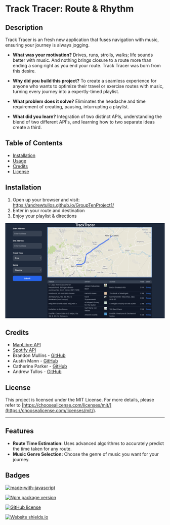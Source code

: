 # Track Tracer: Route & Rhythm

## Description

Track Tracer is an fresh new application that fuses navigation with music, ensuring your journey is always jogging.

- **What was your motivation?**
  Drives, runs, strolls, walks; life sounds better with music. And nothing brings closure to a route more than ending a song right as you end your route. Track Tracer was born from this desire.

- **Why did you build this project?**
  To create a seamless experience for anyone who wants to optimize their travel or exercise routes with music, turning every journey into a expertly-timed playlist.

- **What problem does it solve?**
  Eliminates the headache and time requirement of creating, pausing, inturrupting a playlist.

- **What did you learn?**
  Integration of two distinct APIs, understanding the blend of two different API's, and learning how to two separate ideas create a third.

## Table of Contents

- [Installation](#installation)
- [Usage](#usage)
- [Credits](#credits)
- [License](#license)

## Installation

1. Open up your browser and visit: https://andrewtullos.github.io/GroupTenProject1/
2. Enter in your route and destination
3. Enjoy your playlist & directions

![Route and Playlist Example](./assets/images/TrackTracer.png)

## Credits

- [MapLibre API](https://maplibre.org/)
- [Spotify API](https://developer.spotify.com/documentation/web-api/)
- Brandon Mullins - [GitHub](https://github.com/WebDevMullins)
- Austin Mann - [GitHub](https://github.com/ammann64)
- Catherine Parker - [GitHub](https://github.com/caparker23)
- Andrew Tullos - [GitHub](https://github.com/AndrewTullos)

## License

This project is licensed under the MIT License. For more details, please refer to [https://choosealicense.com/licenses/mit/](https://choosealicense.com/licenses/mit/).

---

## Features

- **Route Time Estimation:** Uses advanced algorithms to accurately predict the time taken for any route.
- **Music Genre Selection:** Choose the genre of music you want for your journey.

## Badges

[![made-with-javascript](https://img.shields.io/badge/Made%20with-JavaScript-1f425f.svg)](https://www.javascript.com)

[![Npm package version](https://badgen.net/npm/v/express)](https://npmjs.com/package/express)

[![GitHub license](https://img.shields.io/github/license/Naereen/StrapDown.js.svg)](https://github.com/Naereen/StrapDown.js/blob/master/LICENSE)

[![Website shields.io](https://img.shields.io/website-up-down-green-red/http/shields.io.svg)](http://shields.io/)
